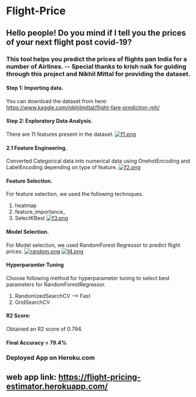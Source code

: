 # Flight-Price
## Hello people! Do you mind if I tell you the prices of your next flight post covid-19? 
### This tool helps you predict the prices of flights pan India for a number of Airlines. -- Special thanks to krish naik for guiding through this project and Nikhil Mittal for providing the dataset. 
#### Step 1: Importing data. 
You can download the dataset from here: https://www.kaggle.com/nikhilmittal/flight-fare-prediction-mh/
#### Step 2: Exploratory Data Analysis. 
There are 11 features present in the dataset. 
[![f1.png](https://i.postimg.cc/MGkPPXp8/f1.png)](https://postimg.cc/ts5N7q6r)
#### 2.1 Feature Engineering. 
Converted Categorical data into numerical data using OnehotEncoding and LabelEncoding depending on type of feature. 
[![f2.png](https://i.postimg.cc/mr5QX5w1/f2.png)](https://postimg.cc/4Kp7nwjX)
#### Feature Selection. 
For feature selection, we used the following techniques. 
1. heatmap
2. feature_importance_
3. SelectKBest
[![f3.png](https://i.postimg.cc/kXsRYHMM/f3.png)](https://postimg.cc/svB2vwZb)
#### Model Selection. 
For Model selection, we used RandomForest Regressor to predict flight prices. 
[![random.png](https://i.postimg.cc/JnSBq8NB/random.png)](https://postimg.cc/bDHJyKFz)
[![f4.png](https://i.postimg.cc/wT1Ynygt/f4.png)](https://postimg.cc/8jgY6CFD)
#### Hyperparamter Tuning
Choose following method for hyperparameter tuning to select best parameters for RandomForestRegressor. 
1. RandomizedSearchCV --> Fast
2. GridSearchCV
#### R2 Score: 
Obtained an R2  score of 0.794.
#### Final Accuracy = 79.4%
### Deployed App on Heroku.com 
## web app link: https://flight-pricing-estimator.herokuapp.com/
